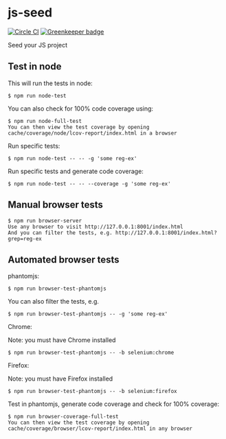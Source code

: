 # js-seed

[![Circle CI](https://circleci.com/gh/redgeoff/js-seed.svg?style=svg&circle-token=ea0783d3cb983f122c5e8c7239295b4362e8358d)](https://circleci.com/gh/redgeoff/js-seed)
 [![Greenkeeper badge](https://badges.greenkeeper.io/redgeoff/js-seed.svg)](https://greenkeeper.io/)

Seed your JS project


## Test in node

This will run the tests in node:

    $ npm run node-test

You can also check for 100% code coverage using:

    $ npm run node-full-test
    You can then view the test coverage by opening cache/coverage/node/lcov-report/index.html in a browser

Run specific tests:

    $ npm run node-test -- -- -g 'some reg-ex'

Run specific tests and generate code coverage:

    $ npm run node-test -- -- --coverage -g 'some reg-ex'


## Manual browser tests

    $ npm run browser-server
    Use any browser to visit http://127.0.0.1:8001/index.html
    And you can filter the tests, e.g. http://127.0.0.1:8001/index.html?grep=reg-ex


## Automated browser tests

phantomjs:

    $ npm run browser-test-phantomjs

You can also filter the tests, e.g.

    $ npm run browser-test-phantomjs -- -g 'some reg-ex'

Chrome:

Note: you must have Chrome installed

    $ npm run browser-test-phantomjs -- -b selenium:chrome

Firefox:

Note: you must have Firefox installed

    $ npm run browser-test-phantomjs -- -b selenium:firefox

Test in phantomjs, generate code coverage and check for 100% coverage:

    $ npm run browser-coverage-full-test
    You can then view the test coverage by opening cache/coverage/browser/lcov-report/index.html in any browser

